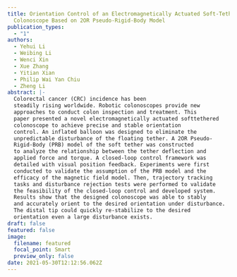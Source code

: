 ```yaml
---
title: Orientation Control of an Electromagnetically Actuated Soft-Tethered
  Colonoscope Based on 2OR Pseudo-Rigid-Body Model
publication_types:
  - "1"
authors:
  - Yehui Li
  - Weibing Li
  - Wenci Xin
  - Xue Zhang
  - Yitian Xian
  - Philip Wai Yan Chiu
  - Zheng Li
abstract: |-
  Colorectal cancer (CRC) incidence has been
  steadily rising worldwide. Robotic colonoscopes provide new
  approaches to conduct colon inspection and treatment. This
  paper presented a novel electromagnetically actuated softtethered
  colonoscope to achieve precise and stable orientation
  control. An inflated balloon was designed to eliminate the
  unpredictable disturbance of the floating tether. A 2OR Pseudo-
  Rigid-Body (PRB) model of the soft tether was constructed
  to analyze the relationship between the tether deflection and
  applied force and torque. A closed-loop control framework was
  detailed with visual position feedback. Experiments were first
  conducted to validate the assumption of the PRB model and the
  efficacy of the magnetic field model. Then, trajectory tracking
  tasks and disturbance rejection tests were performed to validate
  the feasibility of the closed-loop control and developed system.
  Results show that the designed colonoscope was able to stably
  and accurately orient to the desired orientation under disturbance.
  The distal tip could quickly re-stabilize to the desired
  orientation even a large disturbance exists.
draft: false
featured: false
image:
  filename: featured
  focal_point: Smart
  preview_only: false
date: 2021-05-30T12:12:56.062Z
---
```

